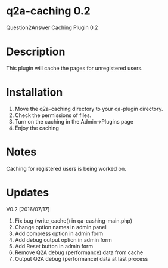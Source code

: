 q2a-caching 0.2
===========

Question2Answer Caching Plugin 0.2

Description
===========

This plugin will cache the pages for unregistered users.

Installation
===========

1. Move the q2a-caching directory to your qa-plugin directory.
2. Check the permissions of files.
3. Turn on the caching in the Admin->Plugins page
4. Enjoy the caching

Notes
=====

Caching for registered users is being worked on.

Updates
===========

V0.2 [2016/07/17]

1. Fix bug (write_cache() in qa-cashing-main.php)
2. Change option names in admin panel
2. Add compress option in admin form
3. Add debug output option in admin form
4. Add Reset button in admin form
5. Remove Q2A debug (performance) data from cache
6. Output Q2A debug (performance) data at last process
